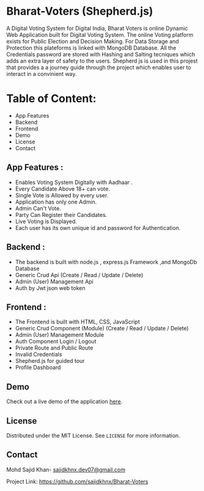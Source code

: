 # Bharat-Voters (Shepherd.js)
 A Digital Voting System for Digital India,
Bharat Voters is online Dynamic Web Application built for Digital Voting System.  The online Voting platform exists for Public Election and Decision Making.
For Data Storage and Protection this plateforms is linked with MongoDB Database. All the Credentials password are stored with Hashing and Salting tecniques which adds an extra layer of safety to the users.
Shepherd js is used in this projest that provides a a journey guide through the project which enables user to interact in a convinient way.

# Table of Content:
* App Features
* Backend 
* Frontend
* Demo 
* License 
* Contact

## App Features :
* Enables Voting System Digitally with Aadhaar .
* Every Candidate Above 18+ can vote.
* Single Vote is Allowed by every user.
* Application has only one Admin.
* Admin Can't Vote.
* Party Can Register their Candidates.
* Live Voting is Displayed.
* Each user has its own unique id and password for Authentication.
  
## Backend :
* The backend is built with node.js , express.js Framework ,and MongoDb Database
* Generic Crud Api (Create / Read / Update / Delete)
* Admin (User) Management Api
* Auth by Jwt json web token

## Frontend :
* The Frontend is built with HTML, CSS, JavaScript
* Generic Crud Component (Module) (Create / Read / Update / Delete)
* Admin (User) Management Module
* Auth Component Login / Logout
* Private Route and Public Route
* Invalid Credentials
* Shepherd.js for guided tour 
* Profile Dashboard 

## Demo
Check out a live demo of the application [here](https://your-demo-link.com).

## License 
 Distributed under the MIT License. See `LICENSE` for more information.

## Contact 
Mohd Sajid Khan- sajidkhnx.dev07@gmail.com

Project Link: https://github.com/sajidkhnx/Bharat-Voters
